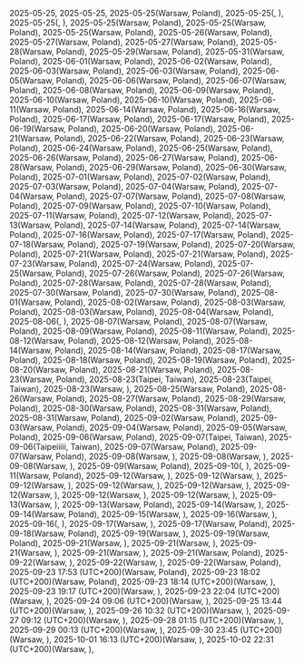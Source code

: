 2025-05-25,
2025-05-25,
2025-05-25(Warsaw, Poland),
2025-05-25(, ),
2025-05-25(, ),
2025-05-25(Warsaw, Poland),
2025-05-25(Warsaw, Poland),
2025-05-25(Warsaw, Poland),
2025-05-26(Warsaw, Poland),
2025-05-27(Warsaw, Poland),
2025-05-27(Warsaw, Poland),
2025-05-28(Warsaw, Poland),
2025-05-29(Warsaw, Poland),
2025-05-31(Warsaw, Poland),
2025-06-01(Warsaw, Poland),
2025-06-02(Warsaw, Poland),
2025-06-03(Warsaw, Poland),
2025-06-03(Warsaw, Poland),
2025-06-05(Warsaw, Poland),
2025-06-06(Warsaw, Poland),
2025-06-07(Warsaw, Poland),
2025-06-08(Warsaw, Poland),
2025-06-09(Warsaw, Poland),
2025-06-10(Warsaw, Poland),
2025-06-10(Warsaw, Poland),
2025-06-11(Warsaw, Poland),
2025-06-14(Warsaw, Poland),
2025-06-16(Warsaw, Poland),
2025-06-17(Warsaw, Poland),
2025-06-17(Warsaw, Poland),
2025-06-19(Warsaw, Poland),
2025-06-20(Warsaw, Poland),
2025-06-21(Warsaw, Poland),
2025-06-22(Warsaw, Poland),
2025-06-23(Warsaw, Poland),
2025-06-24(Warsaw, Poland),
2025-06-25(Warsaw, Poland),
2025-06-26(Warsaw, Poland),
2025-06-27(Warsaw, Poland),
2025-06-28(Warsaw, Poland),
2025-06-29(Warsaw, Poland),
2025-06-30(Warsaw, Poland),
2025-07-01(Warsaw, Poland),
2025-07-02(Warsaw, Poland),
2025-07-03(Warsaw, Poland),
2025-07-04(Warsaw, Poland),
2025-07-04(Warsaw, Poland),
2025-07-07(Warsaw, Poland),
2025-07-08(Warsaw, Poland),
2025-07-09(Warsaw, Poland),
2025-07-10(Warsaw, Poland),
2025-07-11(Warsaw, Poland),
2025-07-12(Warsaw, Poland),
2025-07-13(Warsaw, Poland),
2025-07-14(Warsaw, Poland),
2025-07-14(Warsaw, Poland),
2025-07-16(Warsaw, Poland),
2025-07-17(Warsaw, Poland),
2025-07-18(Warsaw, Poland),
2025-07-19(Warsaw, Poland),
2025-07-20(Warsaw, Poland),
2025-07-21(Warsaw, Poland),
2025-07-21(Warsaw, Poland),
2025-07-23(Warsaw, Poland),
2025-07-24(Warsaw, Poland),
2025-07-25(Warsaw, Poland),
2025-07-26(Warsaw, Poland),
2025-07-26(Warsaw, Poland),
2025-07-28(Warsaw, Poland),
2025-07-28(Warsaw, Poland),
2025-07-30(Warsaw, Poland),
2025-07-30(Warsaw, Poland),
2025-08-01(Warsaw, Poland),
2025-08-02(Warsaw, Poland),
2025-08-03(Warsaw, Poland),
2025-08-03(Warsaw, Poland),
2025-08-04(Warsaw, Poland),
2025-08-06(, ),
2025-08-07(Warsaw, Poland),
2025-08-07(Warsaw, Poland),
2025-08-09(Warsaw, Poland),
2025-08-11(Warsaw, Poland),
2025-08-12(Warsaw, Poland),
2025-08-12(Warsaw, Poland),
2025-08-14(Warsaw, Poland),
2025-08-14(Warsaw, Poland),
2025-08-17(Warsaw, Poland),
2025-08-18(Warsaw, Poland),
2025-08-19(Warsaw, Poland),
2025-08-20(Warsaw, Poland),
2025-08-21(Warsaw, Poland),
2025-08-23(Warsaw, Poland),
2025-08-23(Taipei, Taiwan),
2025-08-23(Taipei, Taiwan),
2025-08-23(Warsaw, ),
2025-08-25(Warsaw, Poland),
2025-08-26(Warsaw, Poland),
2025-08-27(Warsaw, Poland),
2025-08-29(Warsaw, Poland),
2025-08-30(Warsaw, Poland),
2025-08-31(Warsaw, Poland),
2025-08-31(Warsaw, Poland),
2025-09-02(Warsaw, Poland),
2025-09-03(Warsaw, Poland),
2025-09-04(Warsaw, Poland),
2025-09-05(Warsaw, Poland),
2025-09-06(Warsaw, Poland),
2025-09-07(Taipei, Taiwan),
2025-09-06(Taipeiiiii, Taiwan),
2025-09-07(Warsaw, Poland),
2025-09-07(Warsaw, Poland),
2025-09-08(Warsaw, ),
2025-09-08(Warsaw, ),
2025-09-08(Warsaw, ),
2025-09-09(Warsaw, Poland),
2025-09-10(, ),
2025-09-11(Warsaw, Poland),
2025-09-12(Warsaw, ),
2025-09-12(Warsaw, ),
2025-09-12(Warsaw, ),
2025-09-12(Warsaw, ),
2025-09-12(Warsaw, ),
2025-09-12(Warsaw, ),
2025-09-12(Warsaw, ),
2025-09-12(Warsaw, ),
2025-09-13(Warsaw, ),
2025-09-13(Warsaw, Poland),
2025-09-14(Warsaw, ),
2025-09-14(Warsaw, Poland),
2025-09-15(Warsaw, ),
2025-09-16(Warsaw, ),
2025-09-16(, ),
2025-09-17(Warsaw, ),
2025-09-17(Warsaw, Poland),
2025-09-18(Warsaw, Poland),
2025-09-19(Warsaw, ),
2025-09-19(Warsaw, Poland),
2025-09-21(Warsaw, ),
2025-09-21(Warsaw, ),
2025-09-21(Warsaw, ),
2025-09-21(Warsaw, ),
2025-09-21(Warsaw, Poland),
2025-09-22(Warsaw, ),
2025-09-22(Warsaw, ),
2025-09-22(Warsaw, Poland),
2025-09-23 17:53 (UTC+200)(Warsaw, Poland),
2025-09-23 18:02 (UTC+200)(Warsaw, Poland),
2025-09-23 18:14 (UTC+200)(Warsaw, ),
2025-09-23 19:17 (UTC+200)(Warsaw, ),
2025-09-23 22:04 (UTC+200)(Warsaw, ),
2025-09-24 09:06 (UTC+200)(Warsaw, ),
2025-09-25 13:44 (UTC+200)(Warsaw, ),
2025-09-26 10:32 (UTC+200)(Warsaw, ),
2025-09-27 09:12 (UTC+200)(Warsaw, ),
2025-09-28 01:15 (UTC+200)(Warsaw, ),
2025-09-29 00:13 (UTC+200)(Warsaw, ),
2025-09-30 23:45 (UTC+200)(Warsaw, ),
2025-10-01 16:13 (UTC+200)(Warsaw, ),
2025-10-02 22:31 (UTC+200)(Warsaw, ),

